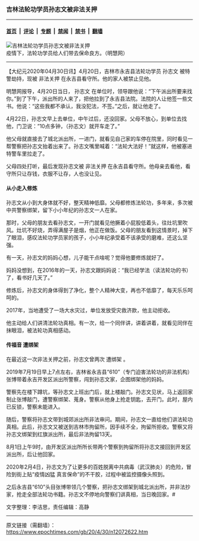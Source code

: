 ### 吉林法轮功学员孙志文被非法关押

---

#### [首页](../../../..?n12072622) &nbsp;|&nbsp; [评论](../../../../../epoch-comment?n12072622) &nbsp;|&nbsp; [专题](../../../../../epoch-special?n12072622) &nbsp;|&nbsp; [禁闻](../../../../../epoch-news?n12072622) &nbsp;|&nbsp; [禁书](../../../../../books?n12072622) &nbsp;|&nbsp; [翻墙](https://github.com/gfw-breaker/nogfw/blob/master/README.md?n12072622)


<div><img alt="吉林法轮功学员孙志文被非法关押" class="attachment-djy_600_400 size-djy_600_400 wp-post-image" src="https://i.epochtimes.com/assets/uploads/2020/04/fd9eb7b83e23c602dee069f43a6e43c3-1-600x400.jpg"/>
<div class="caption">
 疫情下，法轮功学员给人们带去保命良方。（明慧网）
</div></div><hr/><div class="post_content" id="artbody" itemprop="articleBody">
 <!-- article content begin -->
 <p>
  【大纪元2020年04月30日讯】4月20日，吉林市永吉县法轮功学员
  <ok href="https://www.epochtimes.com/gb/tag/%E5%AD%99%E5%BF%97%E6%96%87.html">
   孙志文
  </ok>
  被特警劫持，现被
  <ok href="https://www.epochtimes.com/gb/tag/%E9%9D%9E%E6%B3%95%E5%85%B3%E6%8A%BC.html">
   非法关押
  </ok>
  在永吉县看守所。他的家人被禁止见他。
 </p>
 <p>
  明慧网报导，4月20日当日，
  <ok href="https://www.epochtimes.com/gb/tag/%E5%AD%99%E5%BF%97%E6%96%87.html">
   孙志文
  </ok>
  在单位时，领导跟他说：“下午派出所要来找你。”到了下午，派出所的人来了，把他拉到了永吉县法院。法院的人让他签一些文书。他说：“这些我都不承认，我没犯法，不签。”之后，就让他走了。
 </p>
 <p>
  4月22日，孙志文早上去单位，中午过后，还没回家。父母不放心，到单位去找他，门卫说：”10点多钟，（孙志文）就开车走了。”
 </p>
 <p>
  他父母就直接去了城北派出所，一进门，就看见自己家的车停在院里，同时看见一帮警察把孙志文抬着出来了。孙志文嘴里喊着：“法轮大法好！”就这样，他被塞进特警车里拉走了。
 </p>
 <p>
  父母四处打听，最后发现孙志文被
  <ok href="https://www.epochtimes.com/gb/tag/%E9%9D%9E%E6%B3%95%E5%85%B3%E6%8A%BC.html">
   非法关押
  </ok>
  在永吉县看守所。他母亲去看他，看守所只让存钱，衣服不让存，人也没让见。
 </p>
 <h4>
  从小走入修炼
 </h4>
 <p>
  孙志文从小到大身体就不好，整天精神低靡。父母都修炼法轮功，多年来，多次被中共警察绑架，留下小小年纪的孙志文一人在家。
 </p>
 <p>
  那时，父母的朋友去看孙志文，一开门就看见他撅着小屁股低着头，往灶坑里吹风。灶坑不好烧，弄得满屋子是烟，他正在做饭。父母的朋友看到这情景时，掉下了眼泪，感叹法轮功学员家的孩子，小小年纪承受着不该承受的磨难，还这么坚强。
 </p>
 <p>
  有一天，孙志文的妈妈心想，儿子能干点啥呢？觉得他要修炼就好了。
 </p>
 <p>
  妈妈没想到，在2016年的一天，孙志文跟妈妈说：“我已经学法（读法轮功的书）了，看书好几天了。”
 </p>
 <p>
  修炼后，孙志文的身体得到了净化，整个人精神大变，再也不低靡了，每天乐乐呵呵的。
 </p>
 <p>
  2017年，当地遭受了一场大水灾过，单位发放受灾救济款，他主动拒收。
 </p>
 <p>
  他主动给人们讲清法轮功真相。有一次，给一个同伴讲，讲着讲着，就看见同伴在抹眼泪，被法轮功真相感动。
 </p>
 <h4>
  <b>
   传福音
   <ok href="https://www.epochtimes.com/gb/tag/%E9%81%AD%E7%BB%91%E6%9E%B6.html">
    遭绑架
   </ok>
  </b>
 </h4>
 <p>
  在最近这一次非法关押之前，孙志文曾两次
  <ok href="https://www.epochtimes.com/gb/tag/%E9%81%AD%E7%BB%91%E6%9E%B6.html">
   遭绑架
  </ok>
  。
 </p>
 <p>
  2019年7月19日早上7点左右，吉林省永吉县“610”（专门迫害法轮功的非法机构）张博带着永吉开发区派出所警察，闯到孙志文家，企图绑架他的妈妈。
 </p>
 <p>
  警察先在楼下蹲坑，等孙志文上班出门后，就上楼敲门。孙志文见状，马上返回家制止张博敲门，遭警察绑架、蒐身。警察从他身上抢走钥匙，去开门。此时，屋内已反锁，警察未能进入。
 </p>
 <p>
  随后，警察将孙志文带到城郊派出所非法审问。期间，孙志文一直给他们讲法轮功真相。此后，孙志文又被送到吉林市拘留所，因手续不全，拘留所拒收。警察又将孙志文绑架到红旗派出所，最后非法拘留13天。
 </p>
 <p>
  8月1日上午9时，由开发区派出所所长带两个警察到拘留所将孙志文接回到开发区派出所，后让他回家。
 </p>
 <p>
  2020年2月4日，孙志文为了让更多的百姓脱离中共病毒（武汉肺炎）的危险，冒险到街上贴“疫情凶猛 真言保命”的不干胶，过程中被监控摄像头照到。
 </p>
 <p>
  之后永吉县“610”头目张博带领几个警察，把孙志文绑架到城北派出所，并非法抄家，抢走全部法轮功书籍。孙志文不停地向警察们讲真相，当日晚回家。#
 </p>
 <p>
  文字整理：李洁思，责任编辑：高静
 </p>
 <!-- article content end -->
 <div id="below_article_ad">
 </div>
</div>


---

原文链接（需翻墙）：https://www.epochtimes.com/gb/20/4/30/n12072622.htm
